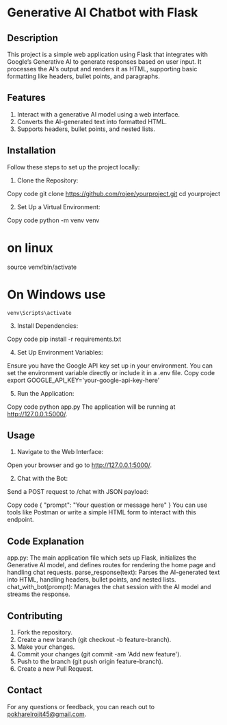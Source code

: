 # Generative AI Chatbot with Flask
## Description
This project is a simple web application using Flask that integrates with Google’s Generative AI to generate responses based on user input. It processes the AI’s output and renders it as HTML, supporting basic formatting like headers, bullet points, and paragraphs.

## Features
1. Interact with a generative AI model using a web interface.
2. Converts the AI-generated text into formatted HTML.
3. Supports headers, bullet points, and nested lists.

## Installation
Follow these steps to set up the project locally:

1. Clone the Repository:

Copy code
git clone https://github.com/rojee/yourproject.git
cd yourproject


2. Set Up a Virtual Environment:

Copy code
python -m venv venv
# on linux 
source venv/bin/activate  
# On Windows use 
`venv\Scripts\activate`


3. Install Dependencies:

Copy code
pip install -r requirements.txt


4. Set Up Environment Variables:

Ensure you have the Google API key set up in your environment. You can set the environment variable directly or include it in a .env file.
Copy code
export GOOGLE_API_KEY='your-google-api-key-here'


5. Run the Application:

Copy code
python app.py
The application will be running at http://127.0.0.1:5000/.

## Usage
1. Navigate to the Web Interface:

Open your browser and go to http://127.0.0.1:5000/.

2. Chat with the Bot:

Send a POST request to /chat with JSON payload:

Copy code
{
  "prompt": "Your question or message here"
}
You can use tools like Postman or write a simple HTML form to interact with this endpoint.

## Code Explanation
app.py: The main application file which sets up Flask, initializes the Generative AI model, and defines routes for rendering the home page and handling chat requests.
parse_response(text): Parses the AI-generated text into HTML, handling headers, bullet points, and nested lists.
chat_with_bot(prompt): Manages the chat session with the AI model and streams the response.


## Contributing
1. Fork the repository.
2. Create a new branch (git checkout -b feature-branch).
3. Make your changes.
4. Commit your changes (git commit -am 'Add new feature').
5. Push to the branch (git push origin feature-branch).
6. Create a new Pull Request.


## Contact
For any questions or feedback, you can reach out to pokharelrojit45@gmail.com.

